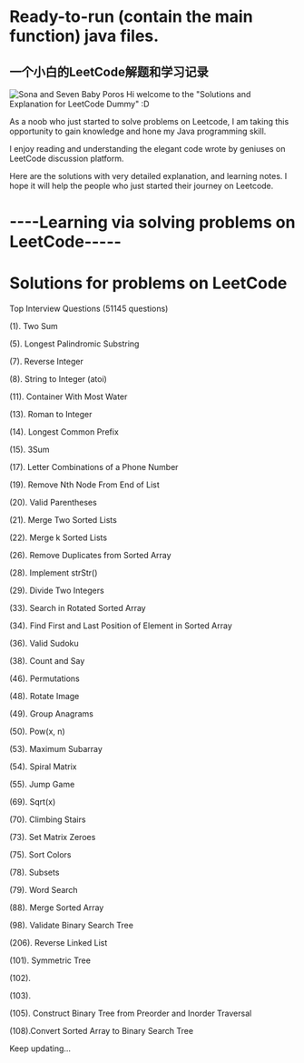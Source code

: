 # Ready-to-run (contain the main function) java files. 
一个小白的LeetCode解题和学习记录
---------------------------------------
![Sona and Seven Baby Poros](https://user-images.githubusercontent.com/43736431/59805827-e80d6680-92e1-11e9-9264-da11d73e4f9f.jpg)
Hi welcome to the "Solutions and Explanation for LeetCode Dummy" :D

As a noob who just started to solve problems on Leetcode, I am taking this
opportunity to gain knowledge and hone my Java programming skill.

I enjoy reading and understanding the elegant code wrote by geniuses on LeetCode discussion platform.

Here are the solutions with very detailed explanation, and learning notes. I hope it will help the people who just started their journey
on Leetcode.

#  ----Learning via solving problems on LeetCode-----
#  Solutions for problems on LeetCode
Top Interview Questions (51145 questions)

(1). Two Sum

(5). Longest Palindromic Substring

(7). Reverse Integer

(8). String to Integer (atoi)

(11). Container With Most Water

(13). Roman to Integer

(14). Longest Common Prefix

(15). 3Sum

(17). Letter Combinations of a Phone Number

(19). Remove Nth Node From End of List

(20). Valid Parentheses

(21). Merge Two Sorted Lists

(22). Merge k Sorted Lists

(26). Remove Duplicates from Sorted Array

(28). Implement strStr()

(29). Divide Two Integers

(33). Search in Rotated Sorted Array

(34). Find First and Last Position of Element in Sorted Array

(36). Valid Sudoku

(38). Count and Say    

(46). Permutations  

(48). Rotate Image    

(49). Group Anagrams    

(50). Pow(x, n)   

(53). Maximum Subarray   

(54). Spiral Matrix    

(55).	Jump Game   

(69). Sqrt(x)    

(70). Climbing Stairs    

(73). Set Matrix Zeroes    

(75). Sort Colors    

(78). Subsets    

(79). Word Search    

(88). Merge Sorted Array    

(98). Validate Binary Search Tree    

(206). Reverse Linked List

(101). Symmetric Tree  

(102).

(103).

(105). Construct Binary Tree from Preorder and Inorder Traversal

(108).Convert Sorted Array to Binary Search Tree

Keep updating...
